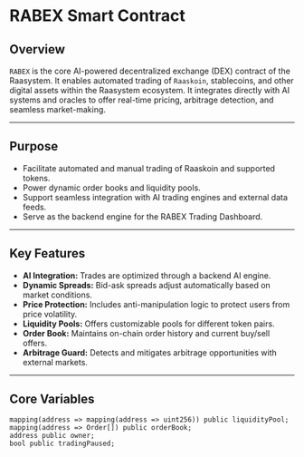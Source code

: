 # RABEX Smart Contract

## Overview

`RABEX` is the core AI-powered decentralized exchange (DEX) contract of the Raasystem. It enables automated trading of `Raaskoin`, stablecoins, and other digital assets within the Raasystem ecosystem. It integrates directly with AI systems and oracles to offer real-time pricing, arbitrage detection, and seamless market-making.

---

## Purpose

- Facilitate automated and manual trading of Raaskoin and supported tokens.
- Power dynamic order books and liquidity pools.
- Support seamless integration with AI trading engines and external data feeds.
- Serve as the backend engine for the RABEX Trading Dashboard.

---

## Key Features

- **AI Integration:** Trades are optimized through a backend AI engine.
- **Dynamic Spreads:** Bid-ask spreads adjust automatically based on market conditions.
- **Price Protection:** Includes anti-manipulation logic to protect users from price volatility.
- **Liquidity Pools:** Offers customizable pools for different token pairs.
- **Order Book:** Maintains on-chain order history and current buy/sell offers.
- **Arbitrage Guard:** Detects and mitigates arbitrage opportunities with external markets.

---

## Core Variables

```solidity
mapping(address => mapping(address => uint256)) public liquidityPool;
mapping(address => Order[]) public orderBook;
address public owner;
bool public tradingPaused;
